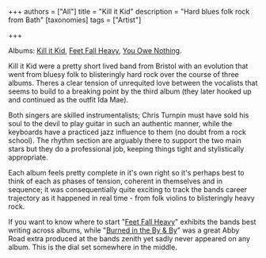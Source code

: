 +++
authors = ["All"]
title = "Kill it Kid"
description = "Hard blues folk rock from Bath"
[taxonomies]
tags = ["Artist"]

+++

Albums: [Kill it Kid](https://youtube.com/playlist?list=OLAK5uy_kRwcpFyhda2PN3j_Mf3xU91YNsW9o4sgI&si=kWWHQzcCDB2yqsS3), [Feet Fall Heavy](https://youtube.com/playlist?list=OLAK5uy_mPq3SQnuE5h2ms0KhiUkX4mlE0gk4v4yY&si=7QC_Y2eUXuJU7RWs), [You Owe Nothing](https://youtube.com/playlist?list=PLFWb2WjiFo2wLcXzjp7JG4KW5O7lbKiLB&si=UUdOL24OebApzGDc).

Kill it Kid were a pretty short lived band from Bristol with an evolution that went from bluesy folk to blisteringly hard rock over the course of three albums. Theres a clear tension of unrequited love between the vocalists that seems to build to a breaking point by the third album (they later hooked up and continued as the outfit Ida Mae).

Both singers are skilled instrumentalists; Chris Turnpin must have sold his soul to the devil to play guitar in such an authentic manner, while the keyboards have a practiced jazz influence to them (no doubt from a rock school). The rhythm section are arguably there to support the two main stars but they do a professional job, keeping things tight and stylistically appropriate. 

Each album feels pretty complete in it's own right so it's perhaps best to think of each as phases of tension, coherent in themselves and in sequence; it was consequentially quite exciting to track the bands career trajectory as it happened in real time - from folk violins to blisteringly heavy rock.

If you want to know where to start "[Feet Fall Heavy](https://youtu.be/G1IurnOsRw8?si=sNl2yPUbPBszsBg1)" exhibits the bands best writing across albums, while "[Burned in the By & By](https://youtu.be/_qo7-RWrWAE?si=lkuArnuxy3SCV_mK)" was a great Abby Road extra produced at the bands zenith yet sadly never appeared on any album. This is the dial set somewhere in the middle.